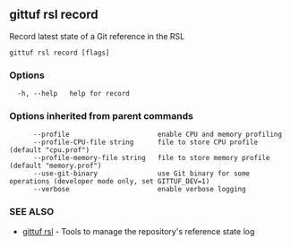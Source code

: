 ## gittuf rsl record

Record latest state of a Git reference in the RSL

```
gittuf rsl record [flags]
```

### Options

```
  -h, --help   help for record
```

### Options inherited from parent commands

```
      --profile                      enable CPU and memory profiling
      --profile-CPU-file string      file to store CPU profile (default "cpu.prof")
      --profile-memory-file string   file to store memory profile (default "memory.prof")
      --use-git-binary               use Git binary for some operations (developer mode only, set GITTUF_DEV=1)
      --verbose                      enable verbose logging
```

### SEE ALSO

* [gittuf rsl](gittuf_rsl.md)	 - Tools to manage the repository's reference state log

